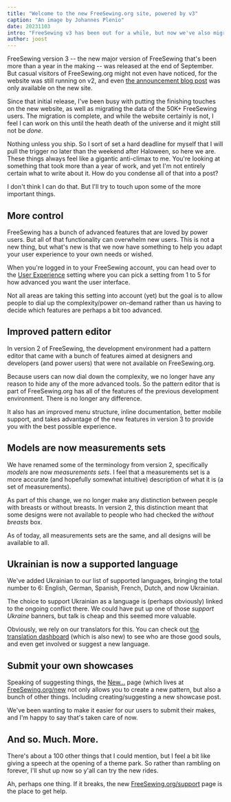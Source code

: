 ```yaml
---
title: "Welcome to the new FreeSewing.org site, powered by v3"
caption: "An image by Johannes Plenio"
date: 20231103
intro: "FreeSewing v3 has been out for a while, but now we've also migrated our website"
author: joost
---
```


FreeSewing version 3 -- the new major version of FreeSewing that's been more than a year in the making -- was released at the end of September. But casual visitors of FreeSewing.org might not even have noticed, for the website was still running on v2, and even [the announcement blog post](/blog/announcing-freesewing-v30) was only available on the new site.

Since that initial release, I've been busy with putting the finishing touches on the new website, as well as migrating the data of the 50K+ FreeSewing users. The migration is complete, and while the website certainly is not, I feel I can work on this until the heath death of the universe and it might still not be _done_.

Nothing unless you ship. So I sort of set a hard deadline for myself that I will pull the trigger no later than the weekend after Haloween, so here we are. These things always feel like a gigantic anti-climax to me. You're looking at something that took more than a year of work, and yet I'm not entirely certain what to write about it. How do you condense all of that into a post?

I don't think I can do that. But I'll try to touch upon some of the more important things.

## More control
FreeSewing has a bunch of advanced features that are loved by power users. But all of that functionality can overwhelm new users. This is not a new thing, but what's new is that we now have something to help you adapt your user experience to your own needs or wished.

When you're logged in to your FreeSewing account, you can head over to the [User Experience](/account/control) setting where you can pick a setting from 1 to 5 for how advanced you want the user interface. 

Not all areas are taking this setting into account (yet) but the goal is to allow people to dial up the complexity/power on-demand rather than us having to decide which features are perhaps a bit too advanced.

## Improved pattern editor
In version 2 of FreeSewing, the development environment had a pattern editor that came with a bunch of features aimed at designers and developers (and power users) that were not available on FreeSewing.org.

Because users can now dial down the complexity, we no longer have any reason to hide any of the more advanced tools. So the pattern editor that is part of FreeSewing.org has all of the features of the previous development environment. There is no longer any difference. 

It also has an improved menu structure, inline documentation, better mobile support, and takes advantage of the new features in version 3 to provide you with the best possible experience.

## Models are now measurements sets
We have renamed some of the terminology from version 2, specifically _models_ are now _measurements sets_.
I feel that a measurements set is a more accurate (and hopefully somewhat intuitive) description of what it is (a set of measurements). 

As part of this change, we no longer make any distinction between people with breasts or without breasts. In version 2, this distinction meant that some designs were not available to people who had checked the _without breasts_ box.

As of today, all measurements sets are the same, and all designs will be available to all.

## Ukrainian is now a supported language
We've added Ukrainian to our list of supported languages, bringing the total number to 6: English, German, Spanish, French, Dutch, and now Ukrainian.

The choice to support Ukrainian as a language is (perhaps obviously) linked to the ongoing conflict there. We could have put up one of those _support Ukraine_ banners, but talk is cheap and this seemed more valuable.

Obviously, we rely on our translators for this. You can check out [the translation dashboard](/translation) (which is also new) to see who are those good souls, and even get involved or suggest a new language.

## Submit your own showcases
Speaking of suggesting things, the [New...](/new) page (which lives at [FreeSewing.org/new](/new) not only allows you to create a new pattern, but also a bunch of other things. Including creating/suggesting a new showcase post.

We've been wanting to make it easier for our users to submit their makes, and I'm happy to say that's taken care of now.

## And so. Much. More.

There's about a 100 other things that I could mention, but I feel a bit like giving a speech at the opening of a theme park.
So rather than rambling on forever, I'll shut up now so y'all can try the new rides.

Ah, perhaps one thing. If it breaks, the new [FreeSewing.org/support](/support) page is the place to get help.


